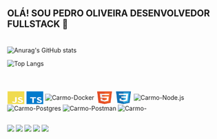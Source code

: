 ## OLÁ! SOU PEDRO OLIVEIRA DESENVOLVEDOR FULLSTACK 👋

#

![Anurag's GitHub stats](https://github-readme-stats.vercel.app/api?username=carmo-montana&show_icons=true&theme=transparent)

![Top Langs](https://github-readme-stats.vercel.app/api/top-langs/?username=carmo-montana&hide_progress=true)

#

<div style="display: inline_block"><br>
  <img align="center" alt="Carmo-Js" height="30" width="40" src="https://raw.githubusercontent.com/devicons/devicon/master/icons/javascript/javascript-plain.svg">
  <img align="center" alt="Carmo-Ts" height="30" width="40" src="https://raw.githubusercontent.com/devicons/devicon/master/icons/typescript/typescript-plain.svg">
  <img align="center" alt="Carmo-Docker" height= "50" width="60" src="https://cdn.jsdelivr.net/gh/devicons/devicon@latest/icons/docker/docker-original-wordmark.svg" />      
  <img align="center" alt="Carmo-HTML" height="30" width="40" src="https://raw.githubusercontent.com/devicons/devicon/master/icons/html5/html5-original.svg">
  <img align="center" alt="Carmo-CSS" height="30" width="40" src="https://raw.githubusercontent.com/devicons/devicon/master/icons/css3/css3-original.svg">
  <img align="center" alt="Carmo-Node.js" height="50" width="60" src="https://cdn.jsdelivr.net/gh/devicons/devicon@latest/icons/nodejs/nodejs-original-wordmark.svg" />
  <img align="center" alt="Carmo-Postgres" height="50" width="60" src="https://cdn.jsdelivr.net/gh/devicons/devicon@latest/icons/postgresql/postgresql-original-wordmark.svg" 
  />
  <img align="center" alt="Carmo-Postman" height="40" width="50" src="https://cdn.jsdelivr.net/gh/devicons/devicon@latest/icons/postman/postman-original.svg" />
  <img align="center" alt="Carmo-" height="80" width="90" src="https://cdn.jsdelivr.net/gh/devicons/devicon@latest/icons/prisma/prisma-original-wordmark.svg" />
</div>

##

<div> 
  <a href="https://www.instagram.com/carmdepp22/" target="_blank"><img src="https://img.shields.io/badge/-Instagram-%23E4405F?style=for-the-badge&logo=instagram&logoColor=white" target="_blank"></a>
 <a href="https://discord.gg/wagxzStdcR" target="_blank"><img src="https://img.shields.io/badge/Discord-7289DA?style=for-the-badge&logo=discord&logoColor=white" target="_blank"></a> 
  <a href = "mailto:carmodepp@gmail.com"><img src="https://img.shields.io/badge/-Gmail-%23333?style=for-the-badge&logo=gmail&logoColor=white" target="_blank"></a>
  <a href="https://www.linkedin.com/in/pedro-oliveira-736b222a4/" target="_blank"><img src="https://img.shields.io/badge/-LinkedIn-%230077B5?style=for-the-badge&logo=linkedin&logoColor=white" target="_blank"></a> 
  <a href="https://www.facebook.com/Carmomontana" target="_blank"></a><img src="https://img.shields.io/badge/Facebook-1877F2?style=for-the-badge&logo=facebook&logoColor=white" target="_blank">
</div>

#

